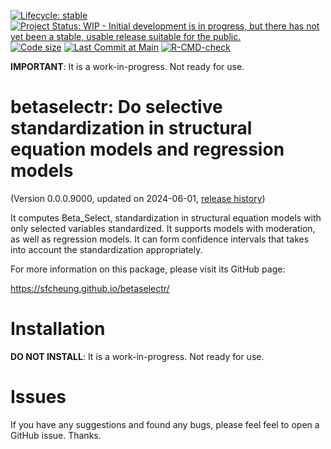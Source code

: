 
<!-- badges: start -->
[![Lifecycle: stable](https://img.shields.io/badge/lifecycle-experimental-orange.svg)](https://lifecycle.r-lib.org/articles/stages.html#experimental)
[![Project Status: WIP - Initial development is in progress, but there has not yet been a stable, usable release suitable for the public.](https://www.repostatus.org/badges/latest/wip.svg)](https://www.repostatus.org/#wip)
[![Code size](https://img.shields.io/github/languages/code-size/sfcheung/betaselectr.svg)](https://github.com/sfcheung/betaselectr)
[![Last Commit at Main](https://img.shields.io/github/last-commit/sfcheung/betaselectr.svg)](https://github.com/sfcheung/betaselectr/commits/main)
[![R-CMD-check](https://github.com/sfcheung/betaselectr/actions/workflows/R-CMD-check.yaml/badge.svg)](https://github.com/sfcheung/betaselectr/actions/workflows/R-CMD-check.yaml)
<!-- badges: end -->

**IMPORTANT**: It is a work-in-progress.
Not ready for use.

# betaselectr: Do selective standardization in structural equation models and regression models

(Version 0.0.0.9000, updated on 2024-06-01, [release history](https://sfcheung.github.io/betaselectr/news/index.html))

It computes Beta_Select, standardization
in structural equation models with only
selected variables standardized. It
supports models with moderation, as well
as regression models. It can form
confidence intervals that takes into
account the standardization
appropriately.

For more information on this package,
please visit its GitHub page:

https://sfcheung.github.io/betaselectr/

# Installation

**DO NOT INSTALL**: It is a
work-in-progress. Not ready for use.

# Issues

If you have any suggestions and found
any bugs, please feel feel to open a
GitHub issue. Thanks.
